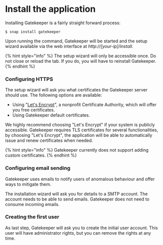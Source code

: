 # Install the application

Installing Gatekeeper is a fairly straight forward process:

```
$ snap install gatekeeper
```

Upon running the command, Gatekeeper will be started and the setup wizard available via the web interface at _http://\[your-ip\]/install._

{% hint style="info" %}
The setup wizard will only be accessible once. Do not close or reload the tab. If you do, you will have to reinstall Gatekeeper.
{% endhint %}

### Configuring HTTPS

The setup wizard will ask you what certificates the Gatekeeper server should use. The following options are available:

* Using "[Let's Encrypt](https://letsencrypt.org/)", a nonprofit Certificate Authority, which will offer you free certificates. 
* Using Gatekeeper default certificates. 

We highly recommend choosing "Let's Encrypt" if your system is publicly accessible. Gatekeeper requires TLS certificates for several functionalities, by choosing "Let's Encrypt", the application will be able to automatically issue and renew certificates when needed.

{% hint style="info" %}
Gatekeeper currently does not support adding custom certificates.
{% endhint %}

### Configuring email sending

Gatekeeper uses emails to notify users of anomalous behaviour and offer ways to mitigate them.

The installation wizard will ask you for details to a SMTP account. The account needs to be able to send emails. Gatekeeper does not need to consume incoming emails.

### Creating the first user

As last step, Gatekeeper will ask you to create the initial user account. This user will have administrator rights, but you can remove the rights at any time.

